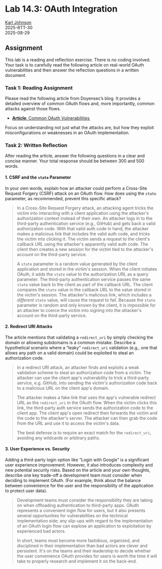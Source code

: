 # Lab 14.3: OAuth Integration

[Karl Johnson](https://github.com/hirekarl)  
2025-RTT-30  
<time datetime="2025-08-29">2025-08-29</time>

## Assignment
This lab is a reading and reflection exercise. There is no coding involved. Your task is to carefully read the following article on real-world OAuth vulnerabilities and then answer the reflection questions in a written document.

### Task 1: Reading Assignment
Please read the following article from Doyensec’s blog. It provides a detailed overview of common OAuth flows and, more importantly, common attacks against those flows.

- [**Article**: Common OAuth Vulnerabilities ](https://blog.doyensec.com/2025/01/30/oauth-common-vulnerabilities.html)

Focus on understanding not just what the attacks are, but how they exploit misconfigurations or weaknesses in an OAuth implementation.

### Task 2: Written Reflection
After reading the article, answer the following questions in a clear and concise manner. Your total response should be between 300 and 500 words.

#### 1. CSRF and the `state` Parameter
In your own words, explain how an attacker could perform a Cross-Site Request Forgery (CSRF) attack on an OAuth flow. How does using the `state` parameter, as recommended, prevent this specific attack?
> In a Cross-Site Request Forgery attack, an attacking agent tricks the victim into interacting with a client application using the attacker's authorization context instead of their own. An attacker logs in to the third-party authentication service (e.g., GitHub) and gets back a valid authorization code. With that valid auth code in hand, the attacker makes a malicious link that includes the valid auth code, and tricks the victim into clicking it. The victim sends a request to the client's callback URL using the attacker's apparently valid auth code. The client then creates a new session for the victim tied to the attacker's account on the third-party service.
> 
> A `state` parameter is a random value generated by the client application and stored in the victim's session. When the client initiates OAuth, it adds the `state` value to the authorization URL as a query parameter. The third-party authentication service passes the same `state` value back to the client as part of the callback URL. The client compares the `state` value in the callback URL to the value stored in the victim's session. The attacker's malicious link, which includes a *different* `state` value, will cause the request to fail. Because the `state` parameter is random and only known by the client, it is impossible for an attacker to coerce the victim into signing into the attacker's account on the third-party service.

#### 2. Redirect URI Attacks
The article mentions that validating a `redirect_uri` by simply checking the domain or allowing subdomains is a common mistake. Describe a hypothetical scenario where a “leaky” `redirect_uri` validation (e.g., one that allows any path on a valid domain) could be exploited to steal an authorization code.
> In a redirect URI attack, an attacker finds and exploits a weak validation scheme to steal an authorization code from a victim. The attacker can use the client app's vulnerability to trick a third-party service, e.g. GitHub, into sending the victim's authorization code back to a malicious URL on the client app's domain.
>
> The attacker makes a fake link that uses the app's vulnerable redirect URL as the `redirect_uri` in the OAuth flow. When the victim clicks this link, the third-party auth service sends the authorization code to the client app. The client app's open redirect then forwards the victim and the code to the attacker's server. The attacker can then grab the code from the URL and use it to access the victim's data.
>
> The best defense is to require an exact match for the `redirect_uri`, avoiding any wildcards or arbitrary paths.

#### 3. User Experience vs. Security
Adding a third-party login option like “Login with Google” is a significant user experience improvement. However, it also introduces complexity and new potential security risks. Based on the article and your own thoughts, describe one key trade-off a development team must consider when deciding to implement OAuth. (For example, think about the balance between convenience for the user and the responsibility of the application to protect user data).
> Development teams must consider the responsibility they are taking on when offloading authentication to third-party apps. OAuth represents a convenient login flow for users, but it also presents several opportunities for vulnerabilities on the technical implementation side; any slip-ups with regard to the implementation of an OAuth login flow can explose an application to exploitation by experienced bad actors.
>
> In short, teams must become more fastidious, organized, and disciplined in their implementation than bad actors are clever and persistent. It's on the teams and their leadership to decide whether the user convenience OAuth provides for users is worth the time it will take to properly research and implement it on the back-end.
